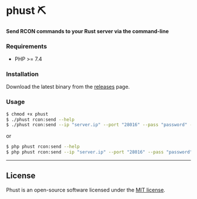 <p align="center">
  <h1>phust ⛏</h1>
</p>

<h4>Send RCON commands to your Rust server via the command-line</h4>

### Requirements
* PHP >= 7.4

### Installation
Download the latest binary from the [releases](https://github.com/coef/phust/releases) page.

### Usage
```sh
$ chmod +x phust
$ ./phust rcon:send --help
$ ./phust rcon:send --ip "server.ip" --port "28016" --pass "password" --command "status"
```
or
```sh
$ php phust rcon:send --help
$ php phust rcon:send --ip "server.ip" --port "28016" --pass "password" --command "status"
```

------

## License

Phust is an open-source software licensed under the [MIT license](https://github.com/coef/phust/blob/master/LICENSE).
